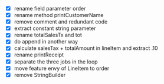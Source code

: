 - [x] rename field parameter order
- [x] rename method printCustomerName
- [x] remove comment and redundant code
- [x] extract constant string parameter
- [x] rename totalSalesTx and tot
- [x] do append in another way
- [x] calculate salesTax + totalAmount in lineItem and extract .10
- [x] rename printReceipt
- [x] separate the three jobs in the loop
- [x] move feature envy of LineItem to order
- [x] remove StringBuilder